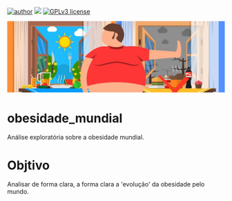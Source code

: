 [![author](https://img.shields.io/badge/author-evaldojunior-red.svg)](https://www.linkedin.com/in/evaldo-junior-89094244/) [![](https://img.shields.io/badge/python-3.7+-blue.svg)](https://www.python.org/downloads/release/python-365/) [![GPLv3 license](https://img.shields.io/badge/License-GPLv3-blue.svg)](http://perso.crans.org/besson/LICENSE.html)

<p align="center">
  <img src="obesidade.jpg" >
</p>


# obesidade_mundial
Análise exploratória sobre a obesidade mundial.

# **Objtivo**

Analisar de forma clara, a forma clara a 'evolução' da obesidade pelo mundo.
